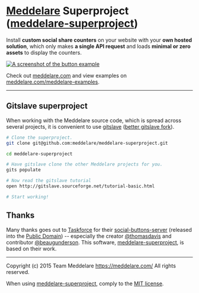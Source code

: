 # [Meddelare](https://meddelare.com/) Superproject ([meddelare-superproject](https://github.com/meddelare/meddelare-superproject))


Install **custom social share counters** on your website with your **own hosted solution**, which only makes **a single API request** and loads **minimal or zero assets** to display the counters.

[![A screenshot of the button example](https://cloud.githubusercontent.com/assets/1398544/8511166/5c92d0b2-230b-11e5-895a-d3b67da749b5.png)](https://meddelare.com/)

Check out [meddelare.com](https://meddelare.com/) and view examples on [meddelare.com/meddelare-examples](https://meddelare.com/meddelare-examples).



---



## Gitslave superproject

When working with the Meddelare source code, which is spread across several projects, it is convenient to use [gitslave](http://gitslave.sourceforge.net/) ([better gitslave fork](https://github.com/joelpurra/gitslave)).

```bash
# Clone the superproject.
git clone git@github.com:meddelare/meddelare-superproject.git

cd meddelare-superproject

# Have gitslave clone the other Meddelare projects for you.
gits populate

# Now read the gitslave tutorial
open http://gitslave.sourceforge.net/tutorial-basic.html

# Start working!
```



## Thanks

Many thanks goes out to [Taskforce](https://taskforce.is/) for their [social-buttons-server](https://github.com/tfrce/social-buttons-server) (released into the [Public Domain](https://github.com/tfrce/social-buttons-server/tree/faf1a41e5d2d44b7e6de460b9369f11437095af1)) -- especially the creator [@thomasdavis](https://github.com/thomasdavis) and contributor [@beaugunderson](https://github.com/beaugunderson). This software, [meddelare-superproject](https://github.com/meddelare/meddelare-superproject), is based on their work.



---

Copyright (c) 2015 Team Meddelare <https://meddelare.com/> All rights reserved.

When using [meddelare-superproject](https://github.com/meddelare/meddelare-superproject), comply to the [MIT license](https://opensource.org/licenses/MIT).
